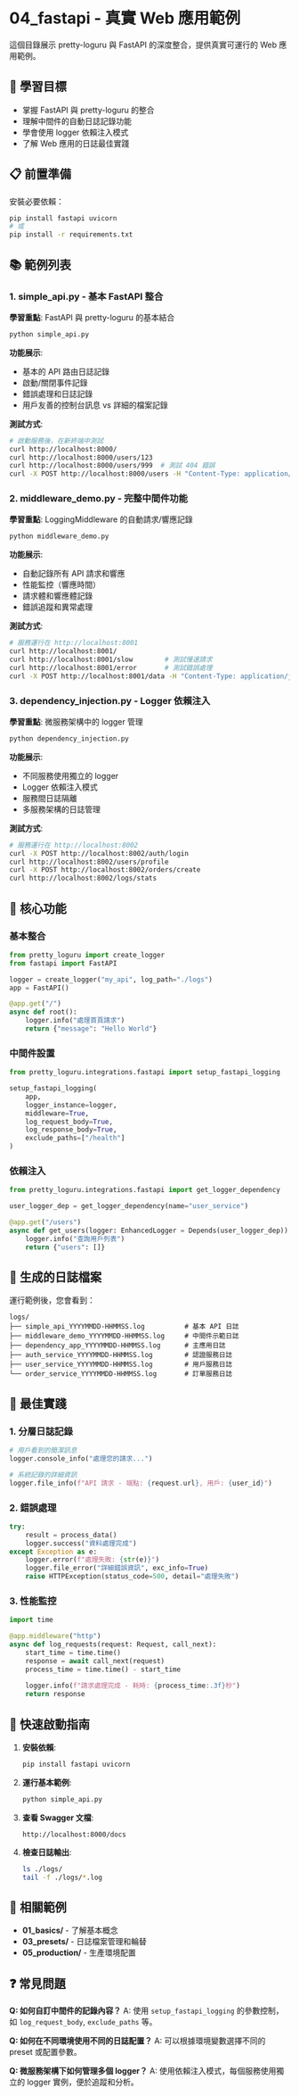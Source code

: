 # 04_fastapi - 真實 Web 應用範例

這個目錄展示 pretty-loguru 與 FastAPI 的深度整合，提供真實可運行的 Web 應用範例。

## 🎯 學習目標

- 掌握 FastAPI 與 pretty-loguru 的整合
- 理解中間件的自動日誌記錄功能
- 學會使用 logger 依賴注入模式
- 了解 Web 應用的日誌最佳實踐

## 📋 前置準備

安裝必要依賴：
```bash
pip install fastapi uvicorn
# 或
pip install -r requirements.txt
```

## 📚 範例列表

### 1. simple_api.py - 基本 FastAPI 整合
**學習重點**: FastAPI 與 pretty-loguru 的基本結合

```bash
python simple_api.py
```

**功能展示**:
- 基本的 API 路由日誌記錄
- 啟動/關閉事件記錄
- 錯誤處理和日誌記錄
- 用戶友善的控制台訊息 vs 詳細的檔案記錄

**測試方式**:
```bash
# 啟動服務後，在新終端中測試
curl http://localhost:8000/
curl http://localhost:8000/users/123
curl http://localhost:8000/users/999  # 測試 404 錯誤
curl -X POST http://localhost:8000/users -H "Content-Type: application/json" -d '{"name":"Alice","email":"alice@example.com"}'
```

### 2. middleware_demo.py - 完整中間件功能
**學習重點**: LoggingMiddleware 的自動請求/響應記錄

```bash
python middleware_demo.py
```

**功能展示**:
- 自動記錄所有 API 請求和響應
- 性能監控（響應時間）
- 請求體和響應體記錄
- 錯誤追蹤和異常處理

**測試方式**:
```bash
# 服務運行在 http://localhost:8001
curl http://localhost:8001/
curl http://localhost:8001/slow        # 測試慢速請求
curl http://localhost:8001/error       # 測試錯誤處理
curl -X POST http://localhost:8001/data -H "Content-Type: application/json" -d '{"test":"data"}'
```

### 3. dependency_injection.py - Logger 依賴注入
**學習重點**: 微服務架構中的 logger 管理

```bash
python dependency_injection.py
```

**功能展示**:
- 不同服務使用獨立的 logger
- Logger 依賴注入模式
- 服務間日誌隔離
- 多服務架構的日誌管理

**測試方式**:
```bash
# 服務運行在 http://localhost:8002
curl -X POST http://localhost:8002/auth/login
curl http://localhost:8002/users/profile
curl -X POST http://localhost:8002/orders/create
curl http://localhost:8002/logs/stats
```

## 🔧 核心功能

### 基本整合
```python
from pretty_loguru import create_logger
from fastapi import FastAPI

logger = create_logger("my_api", log_path="./logs")
app = FastAPI()

@app.get("/")
async def root():
    logger.info("處理首頁請求")
    return {"message": "Hello World"}
```

### 中間件設置
```python
from pretty_loguru.integrations.fastapi import setup_fastapi_logging

setup_fastapi_logging(
    app,
    logger_instance=logger,
    middleware=True,
    log_request_body=True,
    log_response_body=True,
    exclude_paths=["/health"]
)
```

### 依賴注入
```python
from pretty_loguru.integrations.fastapi import get_logger_dependency

user_logger_dep = get_logger_dependency(name="user_service")

@app.get("/users")
async def get_users(logger: EnhancedLogger = Depends(user_logger_dep)):
    logger.info("查詢用戶列表")
    return {"users": []}
```

## 📁 生成的日誌檔案

運行範例後，您會看到：
```
logs/
├── simple_api_YYYYMMDD-HHMMSS.log          # 基本 API 日誌
├── middleware_demo_YYYYMMDD-HHMMSS.log     # 中間件示範日誌
├── dependency_app_YYYYMMDD-HHMMSS.log      # 主應用日誌
├── auth_service_YYYYMMDD-HHMMSS.log        # 認證服務日誌
├── user_service_YYYYMMDD-HHMMSS.log        # 用戶服務日誌
└── order_service_YYYYMMDD-HHMMSS.log       # 訂單服務日誌
```

## 🌟 最佳實踐

### 1. 分層日誌記錄
```python
# 用戶看到的簡潔訊息
logger.console_info("處理您的請求...")

# 系統記錄的詳細資訊
logger.file_info(f"API 請求 - 端點: {request.url}, 用戶: {user_id}")
```

### 2. 錯誤處理
```python
try:
    result = process_data()
    logger.success("資料處理完成")
except Exception as e:
    logger.error(f"處理失敗: {str(e)}")
    logger.file_error("詳細錯誤資訊", exc_info=True)
    raise HTTPException(status_code=500, detail="處理失敗")
```

### 3. 性能監控
```python
import time

@app.middleware("http")
async def log_requests(request: Request, call_next):
    start_time = time.time()
    response = await call_next(request)
    process_time = time.time() - start_time
    
    logger.info(f"請求處理完成 - 耗時: {process_time:.3f}秒")
    return response
```

## 🚀 快速啟動指南

1. **安裝依賴**:
   ```bash
   pip install fastapi uvicorn
   ```

2. **運行基本範例**:
   ```bash
   python simple_api.py
   ```

3. **查看 Swagger 文檔**:
   ```
   http://localhost:8000/docs
   ```

4. **檢查日誌輸出**:
   ```bash
   ls ./logs/
   tail -f ./logs/*.log
   ```

## 🔗 相關範例

- **01_basics/** - 了解基本概念
- **03_presets/** - 日誌檔案管理和輪替
- **05_production/** - 生產環境配置

## ❓ 常見問題

**Q: 如何自訂中間件的記錄內容？**
A: 使用 `setup_fastapi_logging` 的參數控制，如 `log_request_body`, `exclude_paths` 等。

**Q: 如何在不同環境使用不同的日誌配置？**
A: 可以根據環境變數選擇不同的 preset 或配置參數。

**Q: 微服務架構下如何管理多個 logger？**
A: 使用依賴注入模式，每個服務使用獨立的 logger 實例，便於追蹤和分析。